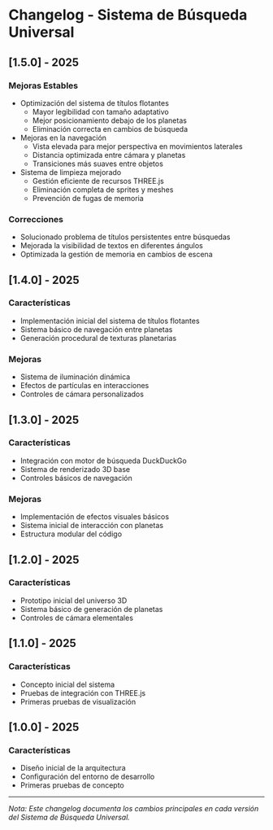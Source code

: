 # Changelog - Sistema de Búsqueda Universal

## [1.5.0] - 2025
### Mejoras Estables
- Optimización del sistema de títulos flotantes
  - Mayor legibilidad con tamaño adaptativo
  - Mejor posicionamiento debajo de los planetas
  - Eliminación correcta en cambios de búsqueda
- Mejoras en la navegación
  - Vista elevada para mejor perspectiva en movimientos laterales
  - Distancia optimizada entre cámara y planetas
  - Transiciones más suaves entre objetos
- Sistema de limpieza mejorado
  - Gestión eficiente de recursos THREE.js
  - Eliminación completa de sprites y meshes
  - Prevención de fugas de memoria

### Correcciones
- Solucionado problema de títulos persistentes entre búsquedas
- Mejorada la visibilidad de textos en diferentes ángulos
- Optimizada la gestión de memoria en cambios de escena

## [1.4.0] - 2025
### Características
- Implementación inicial del sistema de títulos flotantes
- Sistema básico de navegación entre planetas
- Generación procedural de texturas planetarias

### Mejoras
- Sistema de iluminación dinámica
- Efectos de partículas en interacciones
- Controles de cámara personalizados

## [1.3.0] - 2025
### Características
- Integración con motor de búsqueda DuckDuckGo
- Sistema de renderizado 3D base
- Controles básicos de navegación

### Mejoras
- Implementación de efectos visuales básicos
- Sistema inicial de interacción con planetas
- Estructura modular del código

## [1.2.0] - 2025
### Características
- Prototipo inicial del universo 3D
- Sistema básico de generación de planetas
- Controles de cámara elementales

## [1.1.0] - 2025
### Características
- Concepto inicial del sistema
- Pruebas de integración con THREE.js
- Primeras pruebas de visualización

## [1.0.0] - 2025
### Características
- Diseño inicial de la arquitectura
- Configuración del entorno de desarrollo
- Primeras pruebas de concepto

---

*Nota: Este changelog documenta los cambios principales en cada versión del Sistema de Búsqueda Universal.*
